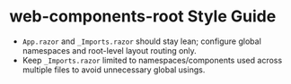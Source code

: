 # web-components-root Style Guide

- `App.razor` and `_Imports.razor` should stay lean; configure global namespaces and root-level layout routing only.
- Keep `_Imports.razor` limited to namespaces/components used across multiple files to avoid unnecessary global usings.
